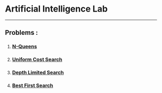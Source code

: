 # Artificial Intelligence Lab
---
## Problems :
1. ### [N-Queens](./codes/nQueen.md)
1. ### [Uniform Cost Search](./codes/uniform_cost_search.md)
1. ### [Depth Limited Search](./codes/depth_limited_search.md)
1. ### [Best First Search](./codes/best_first_search.md)